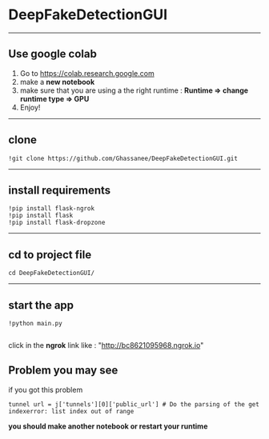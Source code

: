 # DeepFakeDetectionGUI
---
## Use google colab
1. Go to https://colab.research.google.com
2. make a **new notebook**
3. make sure that you are using a the right runtime : **Runtime => change runtime type => GPU** 
4. Enjoy!
---
## clone 
```
!git clone https://github.com/Ghassanee/DeepFakeDetectionGUI.git
```
---------
## install requirements
```
!pip install flask-ngrok
!pip install flask
!pip install flask-dropzone
```
---
## cd to project file 
```
cd DeepFakeDetectionGUI/
```
---
## start the app 
```
!python main.py


```
click in the **ngrok** link like : "http://bc8621095968.ngrok.io"

## Problem you may see

if you got this problem 
```
tunnel url = j['tunnels'][0]['public_url'] # Do the parsing of the get
indexerror: list index out of range
```
**you should make another notebook or restart your runtime**
